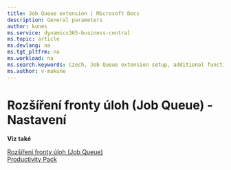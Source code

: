 ```yaml
---
title: Job Queue extension | Microsoft Docs
description: General parameters
author: kunes
ms.service: dynamics365-business-central
ms.topic: article
ms.devlang: na
ms.tgt_pltfrm: na
ms.workload: na
ms.search.keywords: Czech, Job Queue extension setup, additional functions
ms.author: v-makune
---
```

# Rozšíření fronty  úloh (Job Queue) - Nastavení

**Viz také**

[Rozšíření fronty  úloh (Job Queue)](job-queue-extension.md)  
[Productivity Pack](productivity-pack.md)
